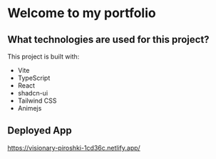 # Welcome to my portfolio

## What technologies are used for this project?

This project is built with:

- Vite
- TypeScript
- React
- shadcn-ui
- Tailwind CSS
- Animejs

## Deployed App

https://visionary-piroshki-1cd36c.netlify.app/
